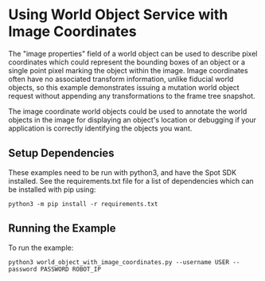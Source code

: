 <!--
Copyright (c) 2020 Boston Dynamics, Inc.  All rights reserved.

Downloading, reproducing, distributing or otherwise using the SDK Software
is subject to the terms and conditions of the Boston Dynamics Software
Development Kit License (20191101-BDSDK-SL).
-->

# Using World Object Service with Image Coordinates

The "image properties" field of a world object can be used to describe pixel coordinates which could represent the bounding boxes of an object or a single point pixel marking the object within the image. Image coordinates often have no associated transform information, unlike fiducial world objects, so this example demonstrates issuing a mutation world object request without appending any transformations to the frame tree snapshot.

The image coordinate world objects could be used to annotate the world objects in the image for displaying an object's location or debugging if your application is correctly identifying the objects you want.

## Setup Dependencies
These examples need to be run with python3, and have the Spot SDK installed. See the requirements.txt file for a list of dependencies which can be installed with pip using:
```
python3 -m pip install -r requirements.txt
```

## Running the Example
To run the example:
```
python3 world_object_with_image_coordinates.py --username USER --password PASSWORD ROBOT_IP
```

